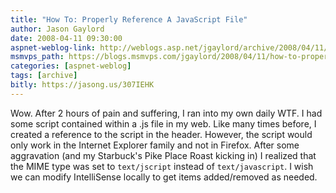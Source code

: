 ```yaml
---
title: "How To: Properly Reference A JavaScript File"
author: Jason Gaylord
date: 2008-04-11 09:30:00
aspnet-weblog-link: http://weblogs.asp.net/jgaylord/archive/2008/04/11/how-to-properly-reference-a-javascript-file.aspx
msmvps_path: https://blogs.msmvps.com/jgaylord/2008/04/11/how-to-properly-reference-a-javascript-file/
categories: [aspnet-weblog]
tags: [archive]
bitly: https://jasong.us/307IEHK
---
```


Wow. After 2 hours of pain and suffering, I ran into my own daily WTF. I had some script contained within a .js file in my web. Like many times before, I created a reference to the script in the header. However, the script would only work in the Internet Explorer family and not in Firefox. After some aggravation (and my Starbuck's Pike Place Roast kicking in) I realized that the MIME type was set to `text/jscript` instead of `text/javascript`. I wish we can modify IntelliSense locally to get items added/removed as needed.